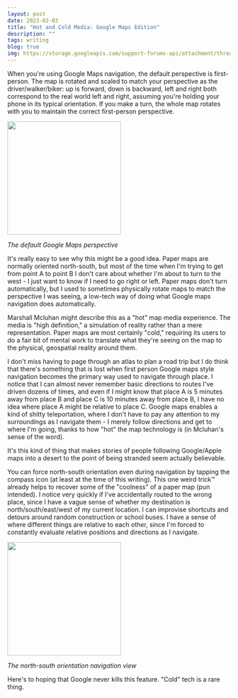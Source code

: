 ```yaml
---
layout: post
date: 2023-02-03
title: "Hot and Cold Media: Google Maps Edition"
description: ""
tags: writing
blog: true
img: https://storage.googleapis.com/support-forums-api/attachment/thread-14375376-1383617846373138535.png
---
```


When you're using Google Maps navigation, the default perspective is first-person. The map is rotated and scaled to match your perspective as the driver/walker/biker: up is forward, down is backward, left and right both correspond to the real world left and right, assuming you're holding your phone in its typical orientation. If you make a turn, the whole map rotates with you to maintain the correct first-person perspective.

<img src='https://storage.googleapis.com/support-forums-api/attachment/thread-14375376-1383617846373138535.png' width=256px />

_The default Google Maps perspective_

It's really easy to see why this might be a good idea. Paper maps are normally oriented north-south, but most of the time when I'm trying to get from point A to point B I don't care about whether I'm about to turn to the west - I just want to know if I need to go right or left. Paper maps don't turn automatically, but I used to sometimes physically rotate maps to match the perspective I was seeing, a low-tech way of doing what Google maps navigation does automatically.

Marshall Mcluhan might describe this as a "hot" map media experience. The media is "high definition," a simulation of reality rather than a mere representation. Paper maps are most certainly "cold," requiring its users to do a fair bit of mental work to translate what they're seeing on the map to the physical, geospatial reality around them.

I don't miss having to page through an atlas to plan a road trip but I do think that there's something that is lost when first person Google maps style navigation becomes the primary way used to navigate through place. I notice that I can almost never remember basic directions to routes I've driven dozens of times, and even if I might know that place A is 5 minutes away from place B and place C is 10 minutes away from place B, I have no idea where place A might be relative to place C. Google maps enables a kind of shitty teleportation, where I don't have to pay any attention to my surroundings as I navigate them - I merely follow directions and get to where I'm going, thanks to how "hot" the map technology is (in Mcluhan's sense of the word).

It's this kind of thing that makes stories of people following Google/Apple maps into a desert to the point of being stranded seem actually believable.

You can force north-south orientation even during navigation by tapping the compass icon (at least at the time of this writing). This one weird trick™ already helps to recover some of the "coolness" of a paper map (pun intended). I notice very quickly if I've accidentally routed to the wrong place, since I have a vague sense of whether my destination is north/south/east/west of my current location. I can improvise shortcuts and detours around random construction or school buses. I have a sense of where different things are relative to each other, since I'm forced to constantly evaluate relative positions and directions as I navigate.

<img src='https://storage.googleapis.com/support-forums-api/attachment/thread-2851431-14251814094790275470.png' width=256px />

_The north-south orientation navigation view_

Here's to hoping that Google never kills this feature. "Cold" tech is a rare thing.
